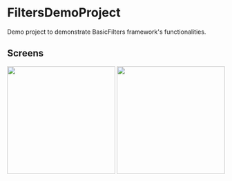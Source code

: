 # FiltersDemoProject

Demo project to demonstrate BasicFilters framework's functionalities.

## Screens

<p>
  <img width="250px" src="https://user-images.githubusercontent.com/81817904/128569273-4c93b07f-b296-42d6-8d5e-46deec39f287.gif">
  <img width="250px" src="https://user-images.githubusercontent.com/81817904/128569262-9ad98748-b41b-4969-b044-435a820a3528.gif">
</p>

